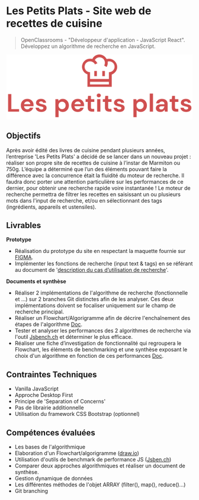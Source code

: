 # Les Petits Plats - Site web de recettes de cuisine

> OpenClassrooms - "Développeur d'application - JavaScript React".  
> Développez un algorithme de recherche en JavaScript.

![Website Mockup](./assets/logoXL.png)

## Objectifs

Après avoir édité des livres de cuisine pendant plusieurs années, l’entreprise 'Les Petits Plats' a décidé de se lancer dans un nouveau projet : réaliser son propre site de recettes de cuisine à l’instar de Marmiton ou 750g.
L’équipe a déterminé que l’un des éléments pouvant faire la différence avec la concurrence était la fluidité du moteur de recherche. Il faudra donc porter une attention particulière sur les performances de ce dernier, pour obtenir une recherche rapide voire instantanée !
Le moteur de recherche permettra de filtrer les recettes en saisissant un ou plusieurs mots dans l'input de recherche, et/ou en sélectionnant des tags (ingrédients, appareils et ustensiles).

## Livrables

**Prototype**

- Réalisation du prototype du site en respectant la maquette fournie sur [FIGMA](https://www.figma.com/file/xqeE1ZKlHUWi2Efo8r73NK).
- Implémenter les fonctions de recherche (input text & tags) en se référant au document de '[description du cas d’utilisation de recherche](./docs/description_utilisation_recherche.pdf)'.

**Documents et synthèse**

- Réaliser 2 implémentations de l'algorithme de recherche (fonctionnelle et ...) sur 2 branches Git distinctes afin de les analyser. Ces deux implémentations doivent se focaliser uniquement sur le champ de recherche principal.
- Réaliser un Flowchart/Algorigramme afin de décrire l'enchaînement des étapes de l'algorithme [Doc](./docs/P7-algo.png).
- Tester et analyser les performances des 2 algorithmes de recherche via l'outil [Jsbench.ch](https://jsben.ch/) et déterminer le plus efficace.
- Réaliser une fiche d’investigation de fonctionnalité qui regroupera le Flowchart, les éléments de benchmarking et une synthèse exposant le choix d'un algorithme en fonction de ces performances [Doc](./docs/Fiche_investigation_fonctionnalit%C3%A9.pdf).

## Contraintes Techniques

- Vanilla JavaScript
- Approche Desktop First
- Principe de 'Separation of Concerns'
- Pas de librairie additionnelle
- Utilisation du framework CSS Bootstrap (optionnel)

## Compétences évaluées

- Les bases de l'algorithmique
- Elaboration d'un Flowchart/algorigramme ([draw.io](https://app.diagrams.net/))
- Utilisation d'outils de benchmark de performance JS ([Jsben.ch](https://jsben.ch/))
- Comparer deux approches algorithmiques et réaliser un document de synthèse.
- Gestion dynamique de données
- Les différentes méthodes de l'objet ARRAY (filter(), map(), reduce()...)
- Git branching
